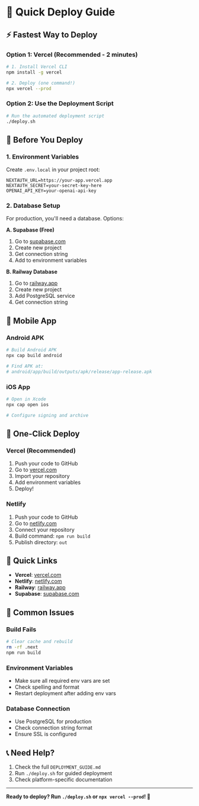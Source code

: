 # 🚀 Quick Deploy Guide

## ⚡ Fastest Way to Deploy

### Option 1: Vercel (Recommended - 2 minutes)

```bash
# 1. Install Vercel CLI
npm install -g vercel

# 2. Deploy (one command!)
npx vercel --prod
```

### Option 2: Use the Deployment Script

```bash
# Run the automated deployment script
./deploy.sh
```

## 🔧 Before You Deploy

### 1. Environment Variables
Create `.env.local` in your project root:

```env
NEXTAUTH_URL=https://your-app.vercel.app
NEXTAUTH_SECRET=your-secret-key-here
OPENAI_API_KEY=your-openai-api-key
```

### 2. Database Setup
For production, you'll need a database. Options:

**A. Supabase (Free)**
1. Go to [supabase.com](https://supabase.com)
2. Create new project
3. Get connection string
4. Add to environment variables

**B. Railway Database**
1. Go to [railway.app](https://railway.app)
2. Create new project
3. Add PostgreSQL service
4. Get connection string

## 📱 Mobile App

### Android APK
```bash
# Build Android APK
npx cap build android

# Find APK at:
# android/app/build/outputs/apk/release/app-release.apk
```

### iOS App
```bash
# Open in Xcode
npx cap open ios

# Configure signing and archive
```

## 🎯 One-Click Deploy

### Vercel (Recommended)
1. Push your code to GitHub
2. Go to [vercel.com](https://vercel.com)
3. Import your repository
4. Add environment variables
5. Deploy!

### Netlify
1. Push your code to GitHub
2. Go to [netlify.com](https://netlify.com)
3. Connect your repository
4. Build command: `npm run build`
5. Publish directory: `out`

## 🔗 Quick Links

- **Vercel**: [vercel.com](https://vercel.com)
- **Netlify**: [netlify.com](https://netlify.com)
- **Railway**: [railway.app](https://railway.app)
- **Supabase**: [supabase.com](https://supabase.com)

## 🚨 Common Issues

### Build Fails
```bash
# Clear cache and rebuild
rm -rf .next
npm run build
```

### Environment Variables
- Make sure all required env vars are set
- Check spelling and format
- Restart deployment after adding env vars

### Database Connection
- Use PostgreSQL for production
- Check connection string format
- Ensure SSL is configured

## 📞 Need Help?

1. Check the full `DEPLOYMENT_GUIDE.md`
2. Run `./deploy.sh` for guided deployment
3. Check platform-specific documentation

---

**Ready to deploy? Run `./deploy.sh` or `npx vercel --prod`! 🚀** 
